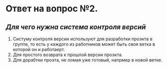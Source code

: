 # Ответ на вопрос №2. 

## *Для чего нужна система контроля версий*

1. Систуму контроля версии используют для разработки проэкта в группе, то есть у каждого из работников может быть своя ветка в которой он и работаерт.
2. Для простого возврата к прошлой версии проэкта. 
3. Для дорабтки проэта, не ломая уже готовый, напрмер в новой ветке.